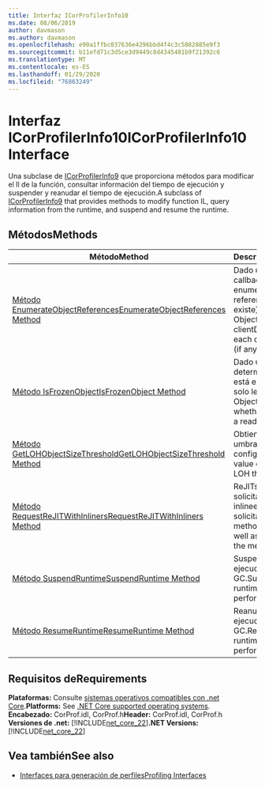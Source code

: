 ```yaml
---
title: Interfaz ICorProfilerInfo10
ms.date: 08/06/2019
author: davmason
ms.author: davmason
ms.openlocfilehash: e90a1ffbc037636e4296bbd4f4c3c5082885e9f3
ms.sourcegitcommit: b11efd71c3d5ce3d9449c8d4345481b9f21392c6
ms.translationtype: MT
ms.contentlocale: es-ES
ms.lasthandoff: 01/29/2020
ms.locfileid: "76863249"
---
```

# <a name="icorprofilerinfo10-interface"></a><span data-ttu-id="458ce-102">Interfaz ICorProfilerInfo10</span><span class="sxs-lookup"><span data-stu-id="458ce-102">ICorProfilerInfo10 Interface</span></span>

<span data-ttu-id="458ce-103">Una subclase de [ICorProfilerInfo9](icorprofilerinfo9-interface.md) que proporciona métodos para modificar el Il de la función, consultar información del tiempo de ejecución y suspender y reanudar el tiempo de ejecución.</span><span class="sxs-lookup"><span data-stu-id="458ce-103">A subclass of [ICorProfilerInfo9](icorprofilerinfo9-interface.md) that provides methods to modify function IL, query information from the runtime, and suspend and resume the runtime.</span></span>

## <a name="methods"></a><span data-ttu-id="458ce-104">Métodos</span><span class="sxs-lookup"><span data-stu-id="458ce-104">Methods</span></span>  

| <span data-ttu-id="458ce-105">Método</span><span class="sxs-lookup"><span data-stu-id="458ce-105">Method</span></span>|<span data-ttu-id="458ce-106">Descripción</span><span class="sxs-lookup"><span data-stu-id="458ce-106">Description</span></span>|  
| ------------|-----------------|  
|[<span data-ttu-id="458ce-107">Método EnumerateObjectReferences</span><span class="sxs-lookup"><span data-stu-id="458ce-107">EnumerateObjectReferences Method</span></span>](icorprofilerinfo10-enumerateobjectreferences-method.md)|<span data-ttu-id="458ce-108">Dado un ObjectID, callback y clientData, enumera cada referencia de objeto (si existe).</span><span class="sxs-lookup"><span data-stu-id="458ce-108">Given an ObjectID, callback and clientData, enumerates each object reference (if any).</span></span> |
|[<span data-ttu-id="458ce-109">Método IsFrozenObject</span><span class="sxs-lookup"><span data-stu-id="458ce-109">IsFrozenObject Method</span></span>](icorprofilerinfo10-isfrozenobject-method.md)|<span data-ttu-id="458ce-110">Dado un ObjectID, determina si el objeto está en un segmento de solo lectura.</span><span class="sxs-lookup"><span data-stu-id="458ce-110">Given an ObjectID, determines whether the object is in a read-only segment.</span></span> |
|[<span data-ttu-id="458ce-111">Método GetLOHObjectSizeThreshold</span><span class="sxs-lookup"><span data-stu-id="458ce-111">GetLOHObjectSizeThreshold Method</span></span>](icorprofilerinfo10-getlohobjectsizethreshold-method.md)|<span data-ttu-id="458ce-112">Obtiene el valor del umbral de montón configurado.</span><span class="sxs-lookup"><span data-stu-id="458ce-112">Gets the value of the configured LOH threshold.</span></span> |
|[<span data-ttu-id="458ce-113">Método RequestReJITWithInliners</span><span class="sxs-lookup"><span data-stu-id="458ce-113">RequestReJITWithInliners Method</span></span>](icorprofilerinfo10-requestrejitwithinliners-method.md)| <span data-ttu-id="458ce-114">ReJITs los métodos solicitados, así como los inlineers de los métodos solicitados.</span><span class="sxs-lookup"><span data-stu-id="458ce-114">ReJITs the methods requested, as well as any inliners of the methods requested.</span></span>  |
|[<span data-ttu-id="458ce-115">Método SuspendRuntime</span><span class="sxs-lookup"><span data-stu-id="458ce-115">SuspendRuntime Method</span></span>](icorprofilerinfo10-suspendruntime-method.md)| <span data-ttu-id="458ce-116">Suspende el tiempo de ejecución sin realizar un GC.</span><span class="sxs-lookup"><span data-stu-id="458ce-116">Suspends the runtime without performing a GC.</span></span> |
|[<span data-ttu-id="458ce-117">Método ResumeRuntime</span><span class="sxs-lookup"><span data-stu-id="458ce-117">ResumeRuntime Method</span></span>](icorprofilerinfo10-resumeruntime-method.md)| <span data-ttu-id="458ce-118">Reanuda el tiempo de ejecución sin realizar un GC.</span><span class="sxs-lookup"><span data-stu-id="458ce-118">Resumes the runtime without performing a GC.</span></span> |

## <a name="requirements"></a><span data-ttu-id="458ce-119">Requisitos de</span><span class="sxs-lookup"><span data-stu-id="458ce-119">Requirements</span></span>  
<span data-ttu-id="458ce-120">**Plataformas:** Consulte [sistemas operativos compatibles con .net Core](../../../core/install/dependencies.md?tabs=netcore30&pivots=os-windows).</span><span class="sxs-lookup"><span data-stu-id="458ce-120">**Platforms:** See [.NET Core supported operating systems](../../../core/install/dependencies.md?tabs=netcore30&pivots=os-windows).</span></span>  
<span data-ttu-id="458ce-121">**Encabezado:** CorProf.idl, CorProf.h</span><span class="sxs-lookup"><span data-stu-id="458ce-121">**Header:** CorProf.idl, CorProf.h</span></span>  
<span data-ttu-id="458ce-122">**Versiones de .net:** [!INCLUDE[net_core_22](../../../../includes/net-core-30-md.md)]</span><span class="sxs-lookup"><span data-stu-id="458ce-122">**.NET Versions:** [!INCLUDE[net_core_22](../../../../includes/net-core-30-md.md)]</span></span> 

## <a name="see-also"></a><span data-ttu-id="458ce-123">Vea también</span><span class="sxs-lookup"><span data-stu-id="458ce-123">See also</span></span>

- [<span data-ttu-id="458ce-124">Interfaces para generación de perfiles</span><span class="sxs-lookup"><span data-stu-id="458ce-124">Profiling Interfaces</span></span>](profiling-interfaces.md)
